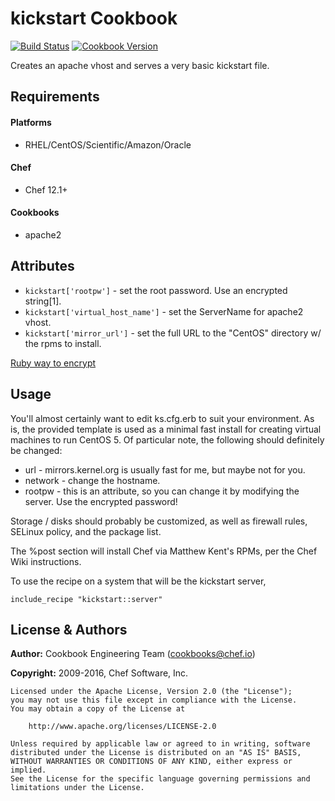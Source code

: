 kickstart Cookbook
==================

[![Build Status](https://travis-ci.org/chef-cookbooks/kickstart.svg?branch=master)](http://travis-ci.org/chef-cookbooks/kickstart)
[![Cookbook Version](https://img.shields.io/cookbook/v/kickstart.svg)](https://supermarket.chef.io/cookbooks/kickstart)

Creates an apache vhost and serves a very basic kickstart file.

Requirements
------------
#### Platforms
- RHEL/CentOS/Scientific/Amazon/Oracle

#### Chef
- Chef 12.1+

#### Cookbooks
- apache2


Attributes
----------
* `kickstart['rootpw']` - set the root password. Use an encrypted string[1].
* `kickstart['virtual_host_name']` - set the ServerName for apache2 vhost.
* `kickstart['mirror_url']` - set the full URL to the "CentOS" directory w/ the rpms to install.

[Ruby way to encrypt](http://www.opensourcery.co.za/2009/05/01/quick-nix-shadow-passwords-with-ruby/)

Usage
-----
You'll almost certainly want to edit ks.cfg.erb to suit your environment. As is, the provided template is used as a minimal fast install for creating virtual machines to run CentOS 5. Of particular note, the following should definitely be changed:

* url - mirrors.kernel.org is usually fast for me, but maybe not for you.
* network - change the hostname.
* rootpw - this is an attribute, so you can change it by modifying the server. Use the encrypted password!

Storage / disks should probably be customized, as well as firewall rules, SELinux policy, and the package list.

The %post section will install Chef via Matthew Kent's RPMs, per the Chef Wiki instructions.

To use the recipe on a system that will be the kickstart server,

    include_recipe "kickstart::server"


License & Authors
-----------------

**Author:** Cookbook Engineering Team (<cookbooks@chef.io>)

**Copyright:** 2009-2016, Chef Software, Inc.
```
Licensed under the Apache License, Version 2.0 (the "License");
you may not use this file except in compliance with the License.
You may obtain a copy of the License at

    http://www.apache.org/licenses/LICENSE-2.0

Unless required by applicable law or agreed to in writing, software
distributed under the License is distributed on an "AS IS" BASIS,
WITHOUT WARRANTIES OR CONDITIONS OF ANY KIND, either express or implied.
See the License for the specific language governing permissions and
limitations under the License.
```
